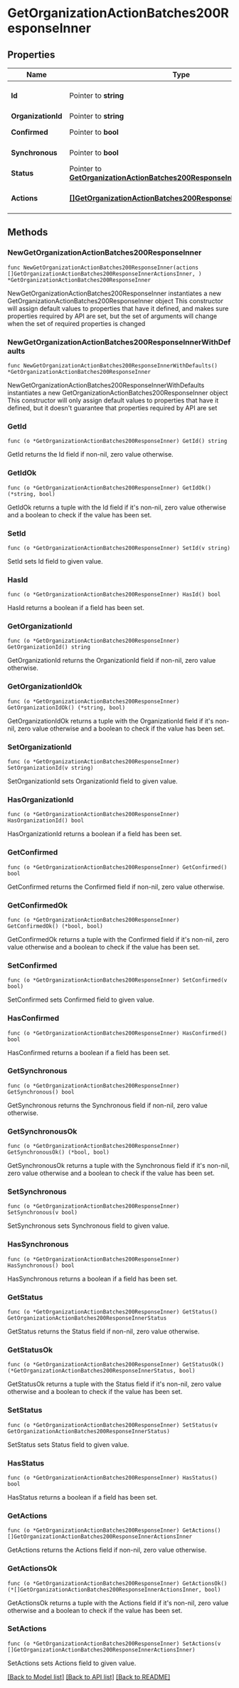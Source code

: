 # GetOrganizationActionBatches200ResponseInner

## Properties

Name | Type | Description | Notes
------------ | ------------- | ------------- | -------------
**Id** | Pointer to **string** | ID of the action batch. Can be used to check the status of the action batch at /organizations/{organizationId}/actionBatches/{actionBatchId} | [optional] 
**OrganizationId** | Pointer to **string** | ID of the organization this action batch belongs to | [optional] 
**Confirmed** | Pointer to **bool** | Flag describing whether the action should be previewed before executing or not | [optional] 
**Synchronous** | Pointer to **bool** | Flag describing whether actions should run synchronously or asynchronously | [optional] 
**Status** | Pointer to [**GetOrganizationActionBatches200ResponseInnerStatus**](GetOrganizationActionBatches200ResponseInnerStatus.md) |  | [optional] 
**Actions** | [**[]GetOrganizationActionBatches200ResponseInnerActionsInner**](GetOrganizationActionBatches200ResponseInnerActionsInner.md) | A set of changes made as part of this action (&lt;a href&#x3D;&#39;https://developer.cisco.com/meraki/api/#/rest/guides/action-batches/&#39;&gt;more details&lt;/a&gt;) | 

## Methods

### NewGetOrganizationActionBatches200ResponseInner

`func NewGetOrganizationActionBatches200ResponseInner(actions []GetOrganizationActionBatches200ResponseInnerActionsInner, ) *GetOrganizationActionBatches200ResponseInner`

NewGetOrganizationActionBatches200ResponseInner instantiates a new GetOrganizationActionBatches200ResponseInner object
This constructor will assign default values to properties that have it defined,
and makes sure properties required by API are set, but the set of arguments
will change when the set of required properties is changed

### NewGetOrganizationActionBatches200ResponseInnerWithDefaults

`func NewGetOrganizationActionBatches200ResponseInnerWithDefaults() *GetOrganizationActionBatches200ResponseInner`

NewGetOrganizationActionBatches200ResponseInnerWithDefaults instantiates a new GetOrganizationActionBatches200ResponseInner object
This constructor will only assign default values to properties that have it defined,
but it doesn't guarantee that properties required by API are set

### GetId

`func (o *GetOrganizationActionBatches200ResponseInner) GetId() string`

GetId returns the Id field if non-nil, zero value otherwise.

### GetIdOk

`func (o *GetOrganizationActionBatches200ResponseInner) GetIdOk() (*string, bool)`

GetIdOk returns a tuple with the Id field if it's non-nil, zero value otherwise
and a boolean to check if the value has been set.

### SetId

`func (o *GetOrganizationActionBatches200ResponseInner) SetId(v string)`

SetId sets Id field to given value.

### HasId

`func (o *GetOrganizationActionBatches200ResponseInner) HasId() bool`

HasId returns a boolean if a field has been set.

### GetOrganizationId

`func (o *GetOrganizationActionBatches200ResponseInner) GetOrganizationId() string`

GetOrganizationId returns the OrganizationId field if non-nil, zero value otherwise.

### GetOrganizationIdOk

`func (o *GetOrganizationActionBatches200ResponseInner) GetOrganizationIdOk() (*string, bool)`

GetOrganizationIdOk returns a tuple with the OrganizationId field if it's non-nil, zero value otherwise
and a boolean to check if the value has been set.

### SetOrganizationId

`func (o *GetOrganizationActionBatches200ResponseInner) SetOrganizationId(v string)`

SetOrganizationId sets OrganizationId field to given value.

### HasOrganizationId

`func (o *GetOrganizationActionBatches200ResponseInner) HasOrganizationId() bool`

HasOrganizationId returns a boolean if a field has been set.

### GetConfirmed

`func (o *GetOrganizationActionBatches200ResponseInner) GetConfirmed() bool`

GetConfirmed returns the Confirmed field if non-nil, zero value otherwise.

### GetConfirmedOk

`func (o *GetOrganizationActionBatches200ResponseInner) GetConfirmedOk() (*bool, bool)`

GetConfirmedOk returns a tuple with the Confirmed field if it's non-nil, zero value otherwise
and a boolean to check if the value has been set.

### SetConfirmed

`func (o *GetOrganizationActionBatches200ResponseInner) SetConfirmed(v bool)`

SetConfirmed sets Confirmed field to given value.

### HasConfirmed

`func (o *GetOrganizationActionBatches200ResponseInner) HasConfirmed() bool`

HasConfirmed returns a boolean if a field has been set.

### GetSynchronous

`func (o *GetOrganizationActionBatches200ResponseInner) GetSynchronous() bool`

GetSynchronous returns the Synchronous field if non-nil, zero value otherwise.

### GetSynchronousOk

`func (o *GetOrganizationActionBatches200ResponseInner) GetSynchronousOk() (*bool, bool)`

GetSynchronousOk returns a tuple with the Synchronous field if it's non-nil, zero value otherwise
and a boolean to check if the value has been set.

### SetSynchronous

`func (o *GetOrganizationActionBatches200ResponseInner) SetSynchronous(v bool)`

SetSynchronous sets Synchronous field to given value.

### HasSynchronous

`func (o *GetOrganizationActionBatches200ResponseInner) HasSynchronous() bool`

HasSynchronous returns a boolean if a field has been set.

### GetStatus

`func (o *GetOrganizationActionBatches200ResponseInner) GetStatus() GetOrganizationActionBatches200ResponseInnerStatus`

GetStatus returns the Status field if non-nil, zero value otherwise.

### GetStatusOk

`func (o *GetOrganizationActionBatches200ResponseInner) GetStatusOk() (*GetOrganizationActionBatches200ResponseInnerStatus, bool)`

GetStatusOk returns a tuple with the Status field if it's non-nil, zero value otherwise
and a boolean to check if the value has been set.

### SetStatus

`func (o *GetOrganizationActionBatches200ResponseInner) SetStatus(v GetOrganizationActionBatches200ResponseInnerStatus)`

SetStatus sets Status field to given value.

### HasStatus

`func (o *GetOrganizationActionBatches200ResponseInner) HasStatus() bool`

HasStatus returns a boolean if a field has been set.

### GetActions

`func (o *GetOrganizationActionBatches200ResponseInner) GetActions() []GetOrganizationActionBatches200ResponseInnerActionsInner`

GetActions returns the Actions field if non-nil, zero value otherwise.

### GetActionsOk

`func (o *GetOrganizationActionBatches200ResponseInner) GetActionsOk() (*[]GetOrganizationActionBatches200ResponseInnerActionsInner, bool)`

GetActionsOk returns a tuple with the Actions field if it's non-nil, zero value otherwise
and a boolean to check if the value has been set.

### SetActions

`func (o *GetOrganizationActionBatches200ResponseInner) SetActions(v []GetOrganizationActionBatches200ResponseInnerActionsInner)`

SetActions sets Actions field to given value.



[[Back to Model list]](../README.md#documentation-for-models) [[Back to API list]](../README.md#documentation-for-api-endpoints) [[Back to README]](../README.md)


